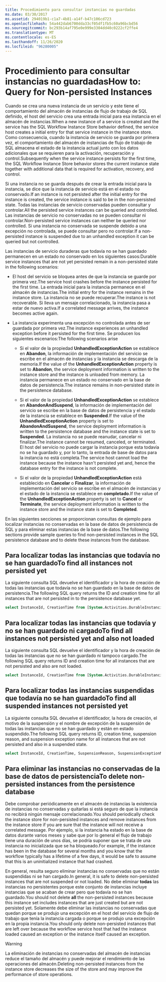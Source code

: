 ```yaml
---
title: Procedimiento para consultar instancias no guardadas
ms.date: 03/30/2017
ms.assetid: 294019b1-c1a7-4b81-a14f-b47c106cd723
ms.openlocfilehash: 54a442dab6700dda33cf05df1fb5c60a96bcbd56
ms.sourcegitcommit: bc293b14af795e0e999e3304dd40c0222cf2ffe4
ms.translationtype: MT
ms.contentlocale: es-ES
ms.lasthandoff: 11/26/2020
ms.locfileid: "96280005"
---
```

# <a name="how-to-query-for-non-persisted-instances"></a><span data-ttu-id="c63ee-102">Procedimiento para consultar instancias no guardadas</span><span class="sxs-lookup"><span data-stu-id="c63ee-102">How to: Query for Non-persisted Instances</span></span>

<span data-ttu-id="c63ee-103">Cuando se crea una nueva instancia de un servicio y este tiene el comportamiento del almacén de instancias de flujo de trabajo de SQL definido, el host del servicio crea una entrada inicial para esa instancia en el almacén de instancias.</span><span class="sxs-lookup"><span data-stu-id="c63ee-103">When a new instance of a service is created and the service has the SQL Workflow Instance Store behavior defined, the service host creates a initial entry for that service instance in the instance store.</span></span> <span data-ttu-id="c63ee-104">Como consecuencia, cuando la instancia de servicio se guarda por primera vez, el comportamiento del almacén de instancias de flujo de trabajo de SQL almacena el estado de la instancia actual junto con los datos adicionales que se requieren para la activación, recuperación y control.</span><span class="sxs-lookup"><span data-stu-id="c63ee-104">Subsequently when the service instance persists for the first time, the SQL Workflow Instance Store behavior stores the current instance state together with additional data that is required for activation, recovery, and control.</span></span>

<span data-ttu-id="c63ee-105">Si una instancia no se guarda después de crear la entrada inicial para la instancia, se dice que la instancia de servicio está en el estado no conservado.</span><span class="sxs-lookup"><span data-stu-id="c63ee-105">If an instance is not persisted after the initial entry for the instance is created, the service instance is said to be in the non-persisted state.</span></span> <span data-ttu-id="c63ee-106">Todas las instancias de servicio conservadas pueden consultar y controlar.</span><span class="sxs-lookup"><span data-stu-id="c63ee-106">All the persisted service instances can be queried and controlled.</span></span> <span data-ttu-id="c63ee-107">Las instancias de servicio no conservadas no se pueden consultar ni controlar.</span><span class="sxs-lookup"><span data-stu-id="c63ee-107">Non-persisted service instances can neither be queried nor controlled.</span></span> <span data-ttu-id="c63ee-108">Si una instancia no conservada se suspende debido a una excepción no controlada, se puede consultar pero no controlar.</span><span class="sxs-lookup"><span data-stu-id="c63ee-108">If a non-persisted instance is suspended due to an unhandled exception it can be queried but not controlled.</span></span>

<span data-ttu-id="c63ee-109">Las instancias de servicio duraderas que todavía no se han guardado permanecen en un estado no conservado en los siguientes casos:</span><span class="sxs-lookup"><span data-stu-id="c63ee-109">Durable service instances that are not yet persisted remain in a non-persisted state in the following scenarios:</span></span>

- <span data-ttu-id="c63ee-110">El host del servicio se bloquea antes de que la instancia se guarde por primera vez.</span><span class="sxs-lookup"><span data-stu-id="c63ee-110">The service host crashes before the instance persisted for the first time.</span></span> <span data-ttu-id="c63ee-111">La entrada inicial para la instancia permanece en el almacén de instancias.</span><span class="sxs-lookup"><span data-stu-id="c63ee-111">The initial entry for the instance remains in the instance store.</span></span> <span data-ttu-id="c63ee-112">La instancia no se puede recuperar.</span><span class="sxs-lookup"><span data-stu-id="c63ee-112">The instance is not recoverable.</span></span> <span data-ttu-id="c63ee-113">Si lleva un mensaje correlacionado, la instancia pasa a estar de nuevo activa.</span><span class="sxs-lookup"><span data-stu-id="c63ee-113">If a correlated message arrives, the instance becomes active again.</span></span>

- <span data-ttu-id="c63ee-114">La instancia experimenta una excepción no controlada antes de ser guardada por primera vez.</span><span class="sxs-lookup"><span data-stu-id="c63ee-114">The instance experiences an unhandled exception before it persisted for the first time.</span></span> <span data-ttu-id="c63ee-115">Se producen los siguientes escenarios:</span><span class="sxs-lookup"><span data-stu-id="c63ee-115">The following scenarios arise</span></span>

  - <span data-ttu-id="c63ee-116">Si el valor de la propiedad **UnhandledExceptionAction** se establece en **Abandon**, la información de implementación del servicio se escribe en el almacén de instancias y la instancia se descarga de la memoria.</span><span class="sxs-lookup"><span data-stu-id="c63ee-116">If the value of the **UnhandledExceptionAction** property is set to **Abandon**, the service deployment information is written to the instance store and the instance is unloaded from memory.</span></span> <span data-ttu-id="c63ee-117">La instancia permanece en un estado no conservado en la base de datos de persistencia.</span><span class="sxs-lookup"><span data-stu-id="c63ee-117">The instance remains in non-persisted state in the persistence database.</span></span>

  - <span data-ttu-id="c63ee-118">Si el valor de la propiedad **UnhandledExceptionAction** se establece en **AbandonAndSuspend**, la información de implementación del servicio se escribe en la base de datos de persistencia y el estado de la instancia se establece en **Suspended**.</span><span class="sxs-lookup"><span data-stu-id="c63ee-118">If the value of the **UnhandledExceptionAction** property is set to **AbandonAndSuspend**, the service deployment information is written to the persistence database and the instance state is set to **Suspended**.</span></span> <span data-ttu-id="c63ee-119">La instancia no se puede reanudar, cancelar ni finalizar.</span><span class="sxs-lookup"><span data-stu-id="c63ee-119">The instance cannot be resumed, canceled, or terminated.</span></span> <span data-ttu-id="c63ee-120">El host del servicio no puede cargar la instancia porque esta todavía no se ha guardado y, por lo tanto, la entrada de base de datos para la instancia no está completa.</span><span class="sxs-lookup"><span data-stu-id="c63ee-120">The service host cannot load the instance because the instance hasn't persisted yet and, hence the database entry for the instance is not complete.</span></span>

  - <span data-ttu-id="c63ee-121">Si el valor de la propiedad **UnhandledExceptionAction** está establecido en **Cancelar** o **Finalizar**, la información de implementación del servicio se escribe en el almacén de instancias y el estado de la instancia se establece en **completado**.</span><span class="sxs-lookup"><span data-stu-id="c63ee-121">If the value of the **UnhandledExceptionAction** property is set to **Cancel** or **Terminate**, the service deployment information is written to the instance store and the instance state is set to **Completed**.</span></span>

<span data-ttu-id="c63ee-122">En las siguientes secciones se proporcionan consultas de ejemplo para localizar instancias no conservadas en la base de datos de persistencia de SQL y para eliminar estas instancias de la base de datos.</span><span class="sxs-lookup"><span data-stu-id="c63ee-122">The following sections provide sample queries to find non-persisted instances in the SQL persistence database and to delete these instances from the database.</span></span>

## <a name="to-find-all-instances-not-persisted-yet"></a><span data-ttu-id="c63ee-123">Para localizar todas las instancias que todavía no se han guardado</span><span class="sxs-lookup"><span data-stu-id="c63ee-123">To find all instances not persisted yet</span></span>

<span data-ttu-id="c63ee-124">La siguiente consulta SQL devuelve el identificador y la hora de creación de todas las instancias que todavía no se han guardado en la base de datos de persistencia.</span><span class="sxs-lookup"><span data-stu-id="c63ee-124">The following SQL query returns the ID and creation time for all instances that are not persisted in to the persistence database yet.</span></span>

```sql
select InstanceId, CreationTime from [System.Activities.DurableInstancing].[Instances] where IsInitialized = 0;
```

## <a name="to-find-all-instances-not-persisted-yet-and-also-not-loaded"></a><span data-ttu-id="c63ee-125">Para localizar todas las instancias que todavía y no se han guardado ni cargado</span><span class="sxs-lookup"><span data-stu-id="c63ee-125">To find all instances not persisted yet and also not loaded</span></span>

 <span data-ttu-id="c63ee-126">La siguiente consulta SQL devuelve el identificador y la hora de creación de todas las instancias que no se han guardado ni tampoco cargado.</span><span class="sxs-lookup"><span data-stu-id="c63ee-126">The following SQL query returns ID and creation time for all instances that are not persisted and also are not loaded.</span></span>

```sql
select InstanceId, CreationTime from [System.Activities.DurableInstancing].[Instances] where IsInitialized = 0 and CurrentMachine is NULL;
```

## <a name="to-find-all-suspended-instances-not-persisted-yet"></a><span data-ttu-id="c63ee-127">Para localizar todas las instancias suspendidas que todavía no se han guardado</span><span class="sxs-lookup"><span data-stu-id="c63ee-127">To find all suspended instances not persisted yet</span></span>

<span data-ttu-id="c63ee-128">La siguiente consulta SQL devuelve el identificador, la hora de creación, el motivo de la suspensión y el nombre de excepción de la suspensión de todas las instancias que no se han guardado y están en estado suspendido.</span><span class="sxs-lookup"><span data-stu-id="c63ee-128">The following SQL query returns ID, creation time, suspension reason, and suspension exception name for all instances that are not persisted and also in a suspended state.</span></span>

```sql
select InstanceId, CreationTime, SuspensionReason, SuspensionExceptionName from [System.Activities.DurableInstancing].[Instances] where IsInitialized = 0 and IsSuspended = 1;
```

## <a name="to-delete-non-persisted-instances-from-the-persistence-database"></a><span data-ttu-id="c63ee-129">Para eliminar las instancias no conservadas de la base de datos de persistencia</span><span class="sxs-lookup"><span data-stu-id="c63ee-129">To delete non-persisted instances from the persistence database</span></span>

<span data-ttu-id="c63ee-130">Debe comprobar periódicamente en el almacén de instancias la existencia de instancias no conservadas y quitarlas si está seguro de que la instancia no recibirá ningún mensaje correlacionado.</span><span class="sxs-lookup"><span data-stu-id="c63ee-130">You should periodically check the instance store for non-persisted instances and remove instances from the instance store if you are sure that the instance will not receive a correlated message.</span></span> <span data-ttu-id="c63ee-131">Por ejemplo, si la instancia ha estado en la base de datos durante varios meses y sabe que por lo general el flujo de trabajo tiene una duración de unos días, se podría suponer que se trata de una instancia no inicializada que se ha bloqueado.</span><span class="sxs-lookup"><span data-stu-id="c63ee-131">For example, if the instance has been in the database for several months and you know that the workflow typically has a lifetime of a few days, it would be safe to assume that this is an uninitialized instance that had crashed.</span></span>

<span data-ttu-id="c63ee-132">En general, resulta seguro eliminar instancias no conservadas que no están suspendidas ni se han cargado.</span><span class="sxs-lookup"><span data-stu-id="c63ee-132">In general, it is safe to delete non-persisted instances that are not suspended or not loaded.</span></span> <span data-ttu-id="c63ee-133">No debe eliminar **todas** las instancias no persistentes porque este conjunto de instancias incluye instancias que se acaban de crear pero que todavía no se han guardado.</span><span class="sxs-lookup"><span data-stu-id="c63ee-133">You should not delete **all** the non-persisted instances because this instance set includes instances that are just created but are not persisted yet.</span></span> <span data-ttu-id="c63ee-134">Solamente debe eliminar las instancias no conservadas que quedan porque se produjo una excepción en el host del servicio de flujo de trabajo que tenía la instancia cargada o porque se produjo una excepción en la propia instancia.</span><span class="sxs-lookup"><span data-stu-id="c63ee-134">You should only delete non-persisted instances that are left over because the workflow service host that had the instance loaded caused an exception or the instance itself caused an exception.</span></span>

> [!WARNING]
> <span data-ttu-id="c63ee-135">La eliminación de instancias no conservadas del almacén de instancias reduce el tamaño del almacén y puede mejorar el rendimiento de las operaciones del almacén.</span><span class="sxs-lookup"><span data-stu-id="c63ee-135">Deleting non-persisted instances from the instance store decreases the size of the store and may improve the performance of store operations.</span></span>
